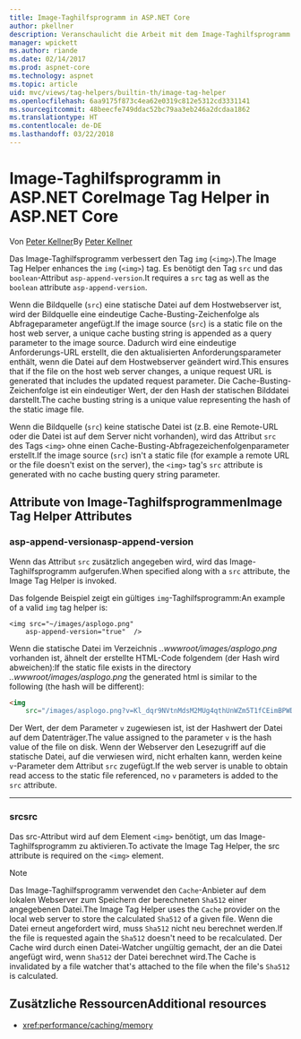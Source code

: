 ```yaml
---
title: Image-Taghilfsprogramm in ASP.NET Core
author: pkellner
description: Veranschaulicht die Arbeit mit dem Image-Taghilfsprogramm
manager: wpickett
ms.author: riande
ms.date: 02/14/2017
ms.prod: aspnet-core
ms.technology: aspnet
ms.topic: article
uid: mvc/views/tag-helpers/builtin-th/image-tag-helper
ms.openlocfilehash: 6aa9175f873c4ea62e0319c812e5312cd3331141
ms.sourcegitcommit: 48beecfe749ddac52bc79aa3eb246a2dcdaa1862
ms.translationtype: HT
ms.contentlocale: de-DE
ms.lasthandoff: 03/22/2018
---
```

# <a name="image-tag-helper-in-aspnet-core"></a><span data-ttu-id="686d3-103">Image-Taghilfsprogramm in ASP.NET Core</span><span class="sxs-lookup"><span data-stu-id="686d3-103">Image Tag Helper in ASP.NET Core</span></span>

<span data-ttu-id="686d3-104">Von [Peter Kellner](http://peterkellner.net)</span><span class="sxs-lookup"><span data-stu-id="686d3-104">By [Peter Kellner](http://peterkellner.net)</span></span> 

<span data-ttu-id="686d3-105">Das Image-Taghilfsprogramm verbessert den Tag `img` (`<img>`).</span><span class="sxs-lookup"><span data-stu-id="686d3-105">The Image Tag Helper enhances the `img` (`<img>`) tag.</span></span> <span data-ttu-id="686d3-106">Es benötigt den Tag `src` und das `boolean`-Attribut `asp-append-version`.</span><span class="sxs-lookup"><span data-stu-id="686d3-106">It requires a `src` tag as well as the `boolean` attribute `asp-append-version`.</span></span>

<span data-ttu-id="686d3-107">Wenn die Bildquelle (`src`) eine statische Datei auf dem Hostwebserver ist, wird der Bildquelle eine eindeutige Cache-Busting-Zeichenfolge als Abfrageparameter angefügt.</span><span class="sxs-lookup"><span data-stu-id="686d3-107">If the image source (`src`) is a static file on the host web server, a unique cache busting string is appended as a query parameter to the image source.</span></span> <span data-ttu-id="686d3-108">Dadurch wird eine eindeutige Anforderungs-URL erstellt, die den aktualisierten Anforderungsparameter enthält, wenn die Datei auf dem Hostwebserver geändert wird.</span><span class="sxs-lookup"><span data-stu-id="686d3-108">This ensures that if the file on the host web server changes, a unique request URL is generated that includes the updated request parameter.</span></span> <span data-ttu-id="686d3-109">Die Cache-Busting-Zeichenfolge ist ein eindeutiger Wert, der den Hash der statischen Bilddatei darstellt.</span><span class="sxs-lookup"><span data-stu-id="686d3-109">The cache busting string is a unique value representing the hash of the static image file.</span></span>

<span data-ttu-id="686d3-110">Wenn die Bildquelle (`src`) keine statische Datei ist (z.B. eine Remote-URL oder die Datei ist auf dem Server nicht vorhanden), wird das Attribut `src` des Tags `<img>` ohne einen Cache-Busting-Abfragezeichenfolgenparameter erstellt.</span><span class="sxs-lookup"><span data-stu-id="686d3-110">If the image source (`src`) isn't a static file (for example a remote URL or the file doesn't exist on the server), the `<img>` tag's `src` attribute is generated with no cache busting query string parameter.</span></span>

## <a name="image-tag-helper-attributes"></a><span data-ttu-id="686d3-111">Attribute von Image-Taghilfsprogrammen</span><span class="sxs-lookup"><span data-stu-id="686d3-111">Image Tag Helper Attributes</span></span>


### <a name="asp-append-version"></a><span data-ttu-id="686d3-112">asp-append-version</span><span class="sxs-lookup"><span data-stu-id="686d3-112">asp-append-version</span></span>

<span data-ttu-id="686d3-113">Wenn das Attribut `src` zusätzlich angegeben wird, wird das Image-Taghilfsprogramm aufgerufen.</span><span class="sxs-lookup"><span data-stu-id="686d3-113">When specified along with a `src` attribute, the Image Tag Helper is invoked.</span></span>

<span data-ttu-id="686d3-114">Das folgende Beispiel zeigt ein gültiges `img`-Taghilfsprogramm:</span><span class="sxs-lookup"><span data-stu-id="686d3-114">An example of a valid `img` tag helper is:</span></span>

```cshtml
<img src="~/images/asplogo.png" 
    asp-append-version="true"  />
```

<span data-ttu-id="686d3-115">Wenn die statische Datei im Verzeichnis *..wwwroot/images/asplogo.png* vorhanden ist, ähnelt der erstellte HTML-Code folgendem (der Hash wird abweichen):</span><span class="sxs-lookup"><span data-stu-id="686d3-115">If the static file exists in the directory *..wwwroot/images/asplogo.png* the generated html is similar to the following (the hash will be different):</span></span>

```html
<img 
    src="/images/asplogo.png?v=Kl_dqr9NVtnMdsM2MUg4qthUnWZm5T1fCEimBPWDNgM"/>
```

<span data-ttu-id="686d3-116">Der Wert, der dem Parameter `v` zugewiesen ist, ist der Hashwert der Datei auf dem Datenträger.</span><span class="sxs-lookup"><span data-stu-id="686d3-116">The value assigned to the parameter `v` is the hash value of the file on disk.</span></span> <span data-ttu-id="686d3-117">Wenn der Webserver den Lesezugriff auf die statische Datei, auf die verwiesen wird, nicht erhalten kann, werden keine `v`-Parameter dem Attribut `src` zugefügt.</span><span class="sxs-lookup"><span data-stu-id="686d3-117">If the web server is unable to obtain read access to the static file referenced,  no `v` parameters is added to the `src` attribute.</span></span>

- - -

### <a name="src"></a><span data-ttu-id="686d3-118">src</span><span class="sxs-lookup"><span data-stu-id="686d3-118">src</span></span>

<span data-ttu-id="686d3-119">Das src-Attribut wird auf dem Element `<img>` benötigt, um das Image-Taghilfsprogramm zu aktivieren.</span><span class="sxs-lookup"><span data-stu-id="686d3-119">To activate the Image Tag Helper, the src attribute is required on the `<img>` element.</span></span> 

> [!NOTE]
> <span data-ttu-id="686d3-120">Das Image-Taghilfsprogramm verwendet den `Cache`-Anbieter auf dem lokalen Webserver zum Speichern der berechneten `Sha512` einer angegebenen Datei.</span><span class="sxs-lookup"><span data-stu-id="686d3-120">The Image Tag Helper uses the `Cache` provider on the local web server to store the calculated `Sha512` of a given file.</span></span> <span data-ttu-id="686d3-121">Wenn die Datei erneut angefordert wird, muss `Sha512` nicht neu berechnet werden.</span><span class="sxs-lookup"><span data-stu-id="686d3-121">If the file is requested again the `Sha512` doesn't need to be recalculated.</span></span> <span data-ttu-id="686d3-122">Der Cache wird durch einen Datei-Watcher ungültig gemacht, der an die Datei angefügt wird, wenn `Sha512` der Datei berechnet wird.</span><span class="sxs-lookup"><span data-stu-id="686d3-122">The Cache is invalidated by a file watcher that's attached to the file when the file's `Sha512` is calculated.</span></span>

## <a name="additional-resources"></a><span data-ttu-id="686d3-123">Zusätzliche Ressourcen</span><span class="sxs-lookup"><span data-stu-id="686d3-123">Additional resources</span></span>

* <xref:performance/caching/memory>
